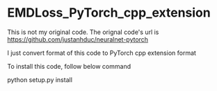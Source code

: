 # EMDLoss_PyTorch_cpp_extension

This is not my original code. The orignal code's url is https://github.com/justanhduc/neuralnet-pytorch

I just convert format of this code to PyTorch cpp extension format

To install this code, follow below command


python setup.py install
